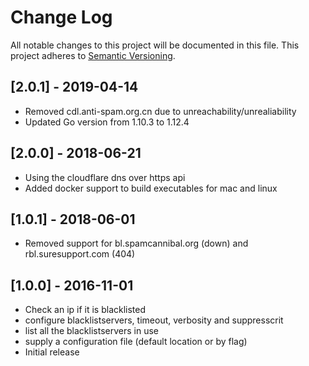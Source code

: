 # Change Log
All notable changes to this project will be documented in this file.
This project adheres to [Semantic Versioning](http://semver.org/).

## [2.0.1] - 2019-04-14
- Removed cdl.anti-spam.org.cn due to unreachability/unrealiability
- Updated Go version from 1.10.3 to 1.12.4

## [2.0.0] - 2018-06-21
- Using the cloudflare dns over https api
- Added docker support to build executables for mac and linux

## [1.0.1] - 2018-06-01
- Removed support for bl.spamcannibal.org (down) and rbl.suresupport.com (404)

## [1.0.0] - 2016-11-01
- Check an ip if it is blacklisted
- configure blacklistservers, timeout, verbosity and suppresscrit
- list all the blacklistservers in use
- supply a configuration file (default location or by flag)
- Initial release